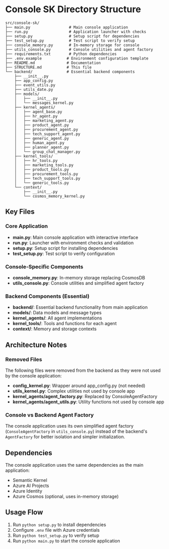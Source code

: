 # Console SK Directory Structure

```
src/console-sk/
├── main.py                 # Main console application
├── run.py                  # Application launcher with checks
├── setup.py                # Setup script for dependencies
├── test_setup.py           # Test script to verify setup
├── console_memory.py       # In-memory storage for console
├── utils_console.py        # Console utilities and agent factory
├── requirements.txt        # Python dependencies
├── .env.example           # Environment configuration template
├── README.md              # Documentation
├── STRUCTURE.md           # This file
└── backend/               # Essential backend components
    ├── __init__.py
    ├── app_config.py
    ├── event_utils.py
    ├── utils_date.py
    ├── models/
    │   ├── __init__.py
    │   └── messages_kernel.py
    ├── kernel_agents/
    │   ├── agent_base.py
    │   ├── hr_agent.py
    │   ├── marketing_agent.py
    │   ├── product_agent.py
    │   ├── procurement_agent.py
    │   ├── tech_support_agent.py
    │   ├── generic_agent.py
    │   ├── human_agent.py
    │   ├── planner_agent.py
    │   └── group_chat_manager.py
    ├── kernel_tools/
    │   ├── hr_tools.py
    │   ├── marketing_tools.py
    │   ├── product_tools.py
    │   ├── procurement_tools.py
    │   ├── tech_support_tools.py
    │   └── generic_tools.py
    └── context/
        ├── __init__.py
        └── cosmos_memory_kernel.py
```

## Key Files

### Core Application
- **main.py**: Main console application with interactive interface
- **run.py**: Launcher with environment checks and validation
- **setup.py**: Setup script for installing dependencies
- **test_setup.py**: Test script to verify configuration

### Console-Specific Components
- **console_memory.py**: In-memory storage replacing CosmosDB
- **utils_console.py**: Console utilities and simplified agent factory

### Backend Components (Essential)
- **backend/**: Essential backend functionality from main application
- **models/**: Data models and message types
- **kernel_agents/**: All agent implementations
- **kernel_tools/**: Tools and functions for each agent
- **context/**: Memory and storage contexts

## Architecture Notes

### Removed Files
The following files were removed from the backend as they were not used by the console application:
- **config_kernel.py**: Wrapper around app_config.py (not needed)
- **utils_kernel.py**: Complex utilities not used by console app
- **kernel_agents/agent_factory.py**: Replaced by ConsoleAgentFactory
- **kernel_agents/agent_utils.py**: Utility functions not used by console app

### Console vs Backend Agent Factory
The console application uses its own simplified agent factory (`ConsoleAgentFactory` in `utils_console.py`) instead of the backend's `AgentFactory` for better isolation and simpler initialization.

## Dependencies

The console application uses the same dependencies as the main application:
- Semantic Kernel
- Azure AI Projects
- Azure Identity
- Azure Cosmos (optional, uses in-memory storage)

## Usage Flow

1. Run `python setup.py` to install dependencies
2. Configure `.env` file with Azure credentials
3. Run `python test_setup.py` to verify setup
4. Run `python main.py` to start the console application
